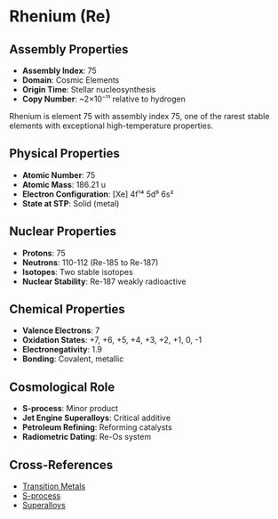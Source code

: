 # Rhenium (Re)

## Assembly Properties
- **Assembly Index**: 75
- **Domain**: Cosmic Elements
- **Origin Time**: Stellar nucleosynthesis
- **Copy Number**: ~2×10⁻¹¹ relative to hydrogen

Rhenium is element 75 with assembly index 75, one of the rarest stable elements with exceptional high-temperature properties.

## Physical Properties
- **Atomic Number**: 75
- **Atomic Mass**: 186.21 u
- **Electron Configuration**: [Xe] 4f¹⁴ 5d⁵ 6s²
- **State at STP**: Solid (metal)

## Nuclear Properties
- **Protons**: 75
- **Neutrons**: 110-112 (Re-185 to Re-187)
- **Isotopes**: Two stable isotopes
- **Nuclear Stability**: Re-187 weakly radioactive

## Chemical Properties
- **Valence Electrons**: 7
- **Oxidation States**: +7, +6, +5, +4, +3, +2, +1, 0, -1
- **Electronegativity**: 1.9
- **Bonding**: Covalent, metallic

## Cosmological Role
- **S-process**: Minor product
- **Jet Engine Superalloys**: Critical additive
- **Petroleum Refining**: Reforming catalysts
- **Radiometric Dating**: Re-Os system

## Cross-References
- [Transition Metals](/domains/cosmic/elements/transition_metals.md)
- [S-process](/domains/cosmic/processes/s_process.md)
- [Superalloys](/domains/cosmic/materials/superalloys.md)